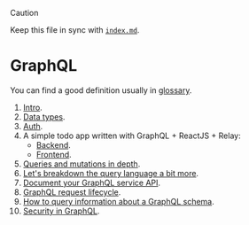 > [!CAUTION]
>
> Keep this file in sync with [`index.md`](../index.md).

# GraphQL

You can find a good definition usually in [glossary](../docs/glossary.md).

1. [Intro](../docs/intro.md).
2. [Data types](../docs/data-types.md).
3. [Auth](../docs/auth.md).
4. A simple todo app written with GraphQL + ReactJS + Relay:
   - [Backend](../apps/todo-backend/README.md).
   - [Frontend]().
5. [Queries and mutations in depth](../docs/queries-and-mutations.md).
6. [Let's breakdown the query language a bit more](../docs/graphql-query-language-breakdown.md).
7. [Document your GraphQL service API](../docs/documentation.md).
8. [GraphQL request lifecycle](./docs/graphql-req-lifecycle.md).
9. [How to query information about a GraphQL schema](../docs/introspection.md).
10. [Security in GraphQL](./docs/security.md).
